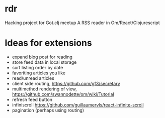 rdr
===

Hacking project for Got.clj meetup
A RSS reader in Om/React/Clojurescript

Ideas for extensions
====================


- expand blog post for reading
- store feed data in local storage
- sort listing order by date
- favoriting articles you like
- read/unread articles
- client side routing, https://github.com/gf3/secretary
- multimethod rendering of view, https://github.com/swannodette/om/wiki/Tutorial
- refresh feed button
- infiniscroll https://github.com/guillaumervls/react-infinite-scroll 
- pagination (perhaps using routing)


